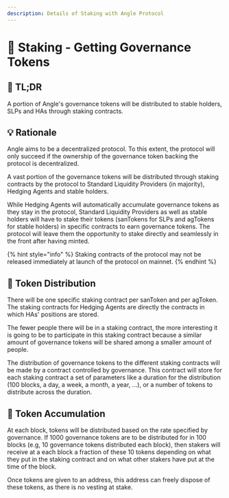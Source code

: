 ```yaml
---
description: Details of Staking with Angle Protocol
---
```


# 🎁 Staking - Getting Governance Tokens

## 🔎 TL;DR

A portion of Angle's governance tokens will be distributed to stable holders, SLPs and HAs through staking contracts.

## 💡 Rationale

Angle aims to be a decentralized protocol. To this extent, the protocol will only succeed if the ownership of the governance token backing the protocol is decentralized. 

A vast portion of the governance tokens will be distributed through staking contracts by the protocol to Standard Liquidity Providers (in majority), Hedging Agents and stable holders.

While Hedging Agents will automatically accumulate governance tokens as they stay in the protocol, Standard Liquidity Providers as well as stable holders will have to stake their tokens (sanTokens for SLPs and agTokens for stable holders) in specific contracts to earn governance tokens. The protocol will leave them the opportunity to stake directly and seamlessly in the front after having minted.

{% hint style="info" %}
Staking contracts of the protocol may not be released immediately at launch of the protocol on mainnet.
{% endhint %}

## 💐 Token Distribution

There will be one specific staking contract per sanToken and per agToken. The staking contracts for Hedging Agents are directly the contracts in which HAs' positions are stored.

The fewer people there will be in a staking contract, the more interesting it is going to be to participate in this staking contract because a similar amount of governance tokens will be shared among a smaller amount of people.

The distribution of governance tokens to the different staking contracts will be made by a contract controlled by governance. This contract will store for each staking contract a set of parameters like a duration for the distribution (100 blocks, a day, a week, a month, a year, ...), or a number of tokens to distribute across the duration.

## 📶 Token Accumulation

At each block, tokens will be distributed based on the rate specified by governance. If 1000 governance tokens are to be distributed for in 100 blocks (e.g, 10 governance tokens distributed each block), then stakers will receive at a each block a fraction of these 10 tokens depending on what they put in the staking contract and on what other stakers have put at the time of the block.

Once tokens are given to an address, this address can freely dispose of these tokens, as there is no vesting at stake.


